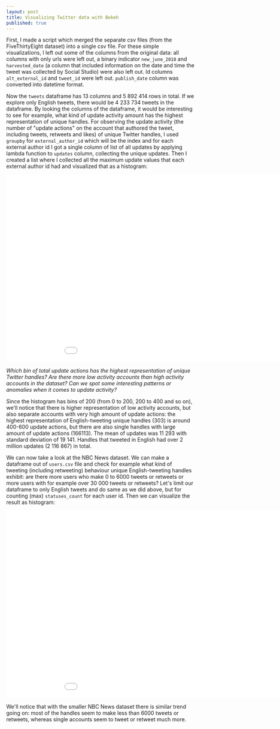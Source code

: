 ```yaml
---
layout: post
title: Visualizing Twitter data with Bokeh
published: true
---
```


First, I made a script which merged the separate csv files (from the FiveThirtyEight dataset) into a single csv file. For these simple visualizations, I left out some of the columns from the original data: all columns with only urls were left out, a binary indicator `new_june_2018` and `harvested_date` (a column that included information on the date and time the tweet was collected by Social Studio) were also left out. Id columns `alt_external_id` and `tweet_id` were left out. `publish_date` column was converted into datetime format.

Now the `tweets` dataframe has 13 columns and 5 892 414 rows in total. If we explore only English tweets, there would be 4 233 734 tweets in the dataframe. By looking the columns of the dataframe, it would be interesting to see for example, what kind of update activity amount has the highest representation of unique handles. For observing the update activity (the number of "update actions" on the account that authored the tweet, including tweets, retweets and likes) of unique Twitter handles, I used `groupby` for `external_author_id` which will be the index and for each external author id I got a single column of list of all updates by applying lambda function to `updates` column, collecting the unique updates. Then I created a list where I collected all the maximum update values that each external author id had and visualized that as a histogram:


<iframe width="1000" height="500" frameborder="0" scrolling="no" src="../graphs/histogram_twitter_IRA.html"></iframe>

*Which bin of total update actions has the highest representation of unique Twitter handles? Are there more low activity accounts than high activity accounts in the dataset? Can we spot some interesting patterns or anomalies when it comes to update activity?*

Since the histogram has bins of 200 (from 0 to 200, 200 to 400 and so on), we'll notice that there is higher representation of low activity accounts, but also separate accounts with very high amount of update actions: the highest representation of English-tweeting unique handles (303) is around 400-600 update actions, but there are also single handles with large amount of update actions (166113). The mean of updates was 11 293 with standard deviation of 19 141. Handles that tweeted in English had over 2 million updates (2 116 867) in total.

We can now take a look at the NBC News dataset. We can make a dataframe out of `users.csv` file and check for example what kind of tweeting (including retweeting) behaviour unique English-tweeting handles exhibit: are there more users who make 0 to 6000 tweets or retweets or more users with for example over 30 000 tweets or retweets? Let's limit our dataframe to only English tweets and do same as we did above, but for counting (max) `statuses_count` for each user id. Then we can visualize the result as histogram:

<iframe width="1000" height="500" frameborder="0" scrolling="no" src="../graphs/histogram_twitter_NBC.html"></iframe>

We'll notice that with the smaller NBC News dataset there is similar trend going on: most of the handles seem to make less than 6000 tweets or retweets, whereas single accounts seem to tweet or retweet much more.

